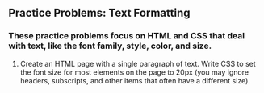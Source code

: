 ## Practice Problems: Text Formatting

### These practice problems focus on HTML and CSS that deal with text, like the font family, style, color, and size.

1. Create an HTML page with a single paragraph of text. Write CSS to set the font size for most elements on the page to 20px (you may ignore headers, subscripts, and other items that often have a different size).
